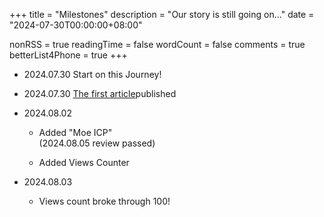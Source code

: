 +++
title = "Milestones"
description = "Our story is still going on..."
date = "2024-07-30T00:00:00+08:00"

nonRSS = true
readingTime = false
wordCount = false
comments = true
betterList4Phone = true
+++
- 2024.07.30 Start on this Journey!

- 2024.07.30 [The first article](/posts/what-is-tls-in-any/)published

- 2024.08.02
  - Added "Moe ICP"<br />
    (2024.08.05 review passed)

  - Added Views Counter
  
- 2024.08.03
  - Views count broke through 100!